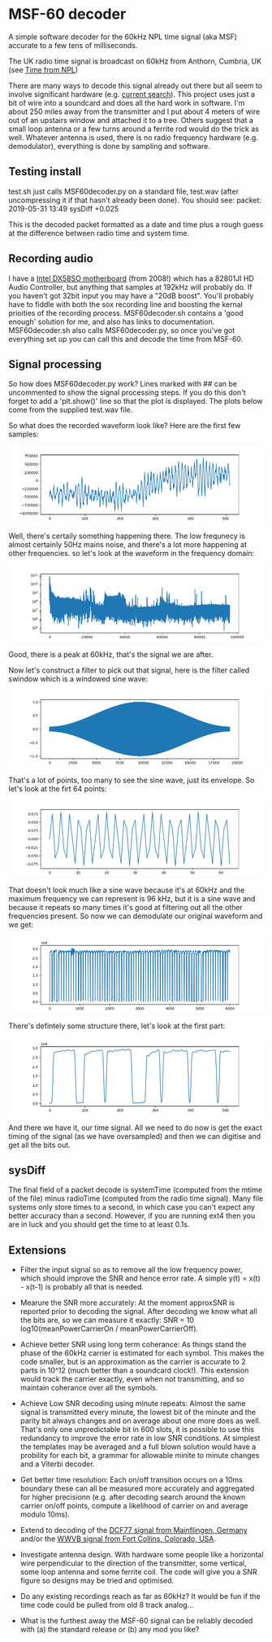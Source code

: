 # MSF-60 decoder

A simple software decoder for the 60kHz NPL time signal (aka MSF) accurate to a few tens of milliseconds.

The UK radio time signal is broadcast on 60kHz from Anthorn, Cumbria, UK (see [Time from NPL](https://en.wikipedia.org/wiki/Time_from_NPL_(MSF)))

There are many ways to decode this signal already out there but all seem to involve significant hardware (e.g. [current search](https://www.google.com/search?q=msf+decoder)).  This project uses just a bit of wire into a soundcard and does all the hard work in software.   I'm about 250 miles away from the transmitter and I put about 4 meters of wire out of an upstairs window and attached it to a tree.  Others suggest that a small loop antenna or a few turns around a ferrite rod would do the trick as well.  Whatever antenna is used, there is no radio frequency hardware (e.g. demodulator), everything is done by sampling and software.

## Testing install

test.sh just calls MSF60decoder.py on a standard file, test.wav (after uncompressing it if that hasn't already been done).   You should see: packet: 2019-05-31 13:49    sysDiff +0.025

This is the decoded packet formatted as a date and time plus a rough guess at the difference between radio time and system time.

## Recording audio

I have a [Intel DX58SO motherboard](https://ark.intel.com/content/www/us/en/ark/products/36888/intel-desktop-board-dx58so.html) (from 2008!) which has a 82801JI HD Audio Controller, but anything that samples at 192kHz will probably do.  If you haven't got 32bit input you may have a "20dB boost".  You'll probably have to fiddle with both the sox recording line and boosting the kernal prioities of the recording process.  MSF60decoder.sh contains a 'good enough' solution for me, and also has links to documentation.  MSF60decoder.sh also calls MSF60decoder.py, so once you've got everything set up you can call this and decode the time from MSF-60.

## Signal processing

So how does MSF60decoder.py work?  Lines marked with ## can be uncommented to show the signal processing steps.  If you do this don't forget to add a 'plt.show()' line so that the plot is displayed.   The plots below come from the supplied test.wav file.

So what does the recorded waveform look like?  Here are the first few samples:

![waveform](https://github.com/drtonyr/MSF60decoder/raw/master/img/wave.png)

Well, there's certaily something happening there.  The low frequnecy is almost certainly 50Hz mains noise, and there's a lot more happening at other frequencies. so let's look at the waveform in the frequency domain:

![FFT of waveform](https://github.com/drtonyr/MSF60decoder/raw/master/img/fft.png)

Good, there is a peak at 60kHz, that's the signal we are after.

Now let's construct a filter to pick out that signal, here is the filter called swindow which is a windowed sine wave:

![swindow](https://github.com/drtonyr/MSF60decoder/raw/master/img/swindow.png)

That's a lot of points, too many to see the sine wave, just its envelope.   So let's look at the firt 64 points:

![swindow64](https://github.com/drtonyr/MSF60decoder/raw/master/img/swindow64.png)

That doesn't look much like a sine wave because it's at 60kHz and the maximum frequency we can represent is 96 kHz, but it is a sine wave and because it repeats so many times it's good at filtering out all the other frequencies present.   So now we can demodulate our original waveform and we get:

![demod](https://github.com/drtonyr/MSF60decoder/raw/master/img/demod.png)

There's defintely some structure there, let's look at the first part:

![demod](https://github.com/drtonyr/MSF60decoder/raw/master/img/demod512.png)

And there we have it, our time signal.  All we need to do now is get the exact timing of the signal (as we have oversampled) and then we can digitise and get all the bits out.

## sysDiff

The final field of a packet decode is systemTime (computed from the mtime of the file) minus radioTime (computed from the radio time signal).  Many file systems only store times to a second, in which case you can't expect any better accuracy than a second.  However, if you are running ext4 then you are in luck and you should get the time to at least 0.1s.

## Extensions

* Filter the input signal so as to remove all the low frequency power, which should improve the SNR and hence error rate.  A simple y(t) = x(t) - x(t-1) is probably all that is needed.

* Mearure the SNR more accurately:  At the moment approxSNR is reported prior to decoding the signal.  After decoding we know what all the bits are, so we can measure it exactly: SNR = 10 log10(meanPowerCarrierOn / meanPowerCarrierOff).

* Achieve better SNR using long term coherance:  As things stand the phase of the 60kHz carrier is estimated for each symbol.  This makes the code smaller, but is an approximation as the carrier is accurate to 2 parts in 10^12 (much better than a soundcard clock!).   This extension would track the carrier exactly, even when not transmitting, and so maintain coherance over all the symbols.

* Achieve Low SNR decoding using minute repeats:  Almost the same signal is transmitted every minute, the lowest bit of the minute and the parity bit always changes and on average about one more does as well.  That's only one unpredictable bit in 600 slots, it is possible to use this redundancy to improve the error rate in low SNR conditions.  At simplest the templates may be averaged and a full blown solution would have a probility for each bit, a grammar for allowable minite to minute changes and a Viterbi decoder.

* Get better time resolution: Each on/off transition occurs on a 10ms boundary these can all be measured more accurately and aggregated for higher precisionn (e.g. after decoding search around the known carrier on/off points, compute a likelihood of carrier on and average modulo 10ms).

* Extend to decoding of the [DCF77 signal from Mainflingen, Germany](https://en.wikipedia.org/wiki/DCF77) and/or the [WWVB signal from Fort Collins, Colorado, USA](https://en.wikipedia.org/wiki/WWVB).

* Investigate antenna design.  With hardware some people like a horizontal wire perpendicular to the direction of the transmitter, some vertical, some loop antenna and some ferrite coil.   The code will give you a SNR figure so designs may be tried and optimised.

* Do any existing recordings reach as far as 60kHz?  It would be fun if the time code could be pulled from old 8 track analog...

* What is the furthest away the MSF-60 signal can be reliably decoded with (a) the standard release or (b) any mod you like?
